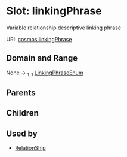 
# Slot: linkingPhrase


Variable relationship descriptive linking phrase

URI: [cosmos:linkingPhrase](https://www.cdisc.org/cosmos/1-0linkingPhrase)


## Domain and Range

None &#8594;  <sub>1..1</sub> [LinkingPhraseEnum](LinkingPhraseEnum.md)

## Parents


## Children


## Used by

 * [RelationShip](RelationShip.md)
